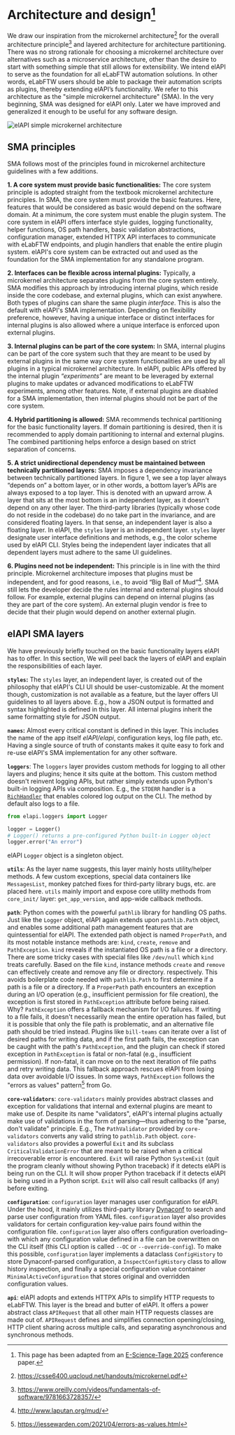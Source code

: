 # Architecture and design[^1]

We draw our inspiration from the microkernel architecture[^2] for the overall
architecture principle[^3] and layered architecture for architecture partitioning. There was no strong rationale for
choosing a microkernel architecture over alternatives such as a microservice architecture, other than the desire to
start with something simple that still allows for extensibility. We intend elAPI to serve as the foundation for all
eLabFTW automation solutions. In other words, eLabFTW users should be able to package their automation scripts as
plugins, thereby extending elAPI’s functionality. We refer to this architecture as the "simple microkernel
architecture" (SMA). In the very beginning, SMA was designed for elAPI only. Later we have improved and generalized it
enough to be useful for any software design.

<img src="https://heibox.uni-heidelberg.de/f/32f04718692e4adaa1ff/?dl=1" alt="elAPI simple microkernel architecture" />

## SMA principles

SMA follows most of the principles found in microkernel architecture guidelines with a few additions.

**1. A core system must provide basic functionalities:** The core system principle is adopted straight from the
textbook microkernel architecture principles. In SMA, the core system must provide the basic features. Here, features
that would be considered as basic would depend on the software domain. At a minimum, the core system must enable the
plugin system. The core system in elAPI offers interface style guides, logging functionality, helper functions, OS path
handlers, basic validation abstractions, configuration manager, extended HTTPX API interfaces to communicate with
eLabFTW endpoints, and plugin handlers that enable the entire plugin system. elAPI's core system can be extracted out
and used as the foundation for the SMA implementation for any standalone program.

**2. Interfaces can be flexible across internal plugins:** Typically, a microkernel architecture separates plugins
from the core system entirely. SMA modifies this approach by introducing internal plugins, which reside inside the core
codebase, and external plugins, which can exist anywhere. Both types of plugins can share the same plugin
_interface_. This is also the default with elAPI's SMA implementation. Depending on flexibility preference,
however, having a unique interface or distinct interfaces for internal plugins is also allowed where a unique interface
is enforced upon external plugins.

**3. Internal plugins can be part of the core system:** In SMA, internal plugins can be part of the core system
such that they are meant to be used by external plugins in the same way core system functionalities are used by all
plugins in a typical microkernel architecture. In elAPI, public APIs offered by the internal plugin
_“experiments”_ are meant to be leveraged by external plugins to make updates or advanced modifications to
eLabFTW experiments, among other features. Note, if external plugins are disabled for a SMA implementation, then
internal plugins should not be part of the core system.

**4. Hybrid partitioning is allowed:** SMA recommends technical partitioning for the basic functionality layers. If
domain partitioning is desired, then it is recommended to apply domain partitioning to internal and external plugins.
The combined partitioning helps enforce a design based on strict separation of concerns.

**5. A strict unidirectional dependency must be maintained between technically partitioned layers:** SMA imposes a
dependency invariance between technically partitioned layers. In figure 1, we see a top layer always “depends on” a
bottom layer, or in other words, a bottom layer’s APIs are always exposed to a top layer. This is denoted with an upward
arrow. A layer that sits at the most bottom is an independent layer, as it doesn’t depend on any other layer. The
third-party libraries (typically whose code do not reside in the codebase) do no take part in the invariance, and are
considered floating layers. In that sense, an independent layer is also a floating layer. In elAPI, the `styles` layer
is an independent layer. `styles` layer designate user interface definitions and methods, e.g., the color scheme used by
elAPI CLI. Styles being the independent layer indicates that all dependent layers must adhere to the same UI guidelines.

**6. Plugins need not be independent:** This principle is in line with the third principle. Microkernel
architecture imposes that plugins must be independent, and for good reasons, i.e., to avoid “Big Ball of Mud”[^4]. SMA
still lets the developer decide the rules internal and external plugins should follow.
For example, external plugins can depend on internal plugins (as they are part of the core system). An external plugin
vendor is free to decide that their plugin would depend on another external plugin.

## elAPI SMA layers

We have previously briefly touched on the basic functionality layers elAPI has to offer. In this section, We will peel
back the layers of elAPI and explain the responsibilities of each layer.

**`styles`:** The `styles` layer, an independent layer, is created out of the philosophy that elAPI's CLI UI should be
user-customizable. At the moment though, customization is not available as a feature, but the layer offers UI guidelines
to all layers above. E.g., how a JSON output is formatted and syntax highlighted is defined in this layer. All internal
plugins inherit the same formatting style for JSON output.

**`names`:** Almost every critical constant is defined in this layer. This includes the name of the app itself
_elAPI/elapi_, configuration keys, log file path, etc. Having a single source of truth of constants makes it
quite easy to fork and re-use elAPI's SMA implementation for any other software.

**`loggers`**: The `loggers` layer provides custom methods for logging to all other layers and plugins; hence it sits
quite at the bottom. This custom method doesn't reinvent logging APIs, but rather simply extends upon Python's built-in
logging APIs via composition. E.g., the `STDERR` handler is a [`RichHandler`](https://ludwig.guru/) that enables colored
log output on the CLI. The method by default also logs to a file.

```python
from elapi.loggers import Logger

logger = Logger()
# Logger() returns a pre-configured Python built-in Logger object
logger.error("An error")
```

elAPI `Logger` object is a singleton object.

**`utils`**: As the layer name suggests, this layer mainly hosts utility/helper methods. A few custom exceptions,
special data containers like `MessagesList`, monkey patched fixes for third-party library bugs, etc. are placed here.
`utils` mainly import and expose core utility methods from `core_init/` layer: `get_app_version`, and app-wide callback
methods.

**`path`**: Python comes with the powerful `pathlib` library for handling OS paths. Just like the
`Logger` object, elAPI again extends upon `pathlib.Path` object, and enables some additional path
management features that are quintessential for elAPI. The extended path object is named `ProperPath`, and
its most notable instance methods are: `kind`, `create`, `remove` and `PathException`. `kind` reveals if the
instantiated OS path is a file or a directory. There are some tricky
cases with special files like `/dev/null` which `kind` treats carefully. Based on the file
`kind`, instance methods `create` and `remove` can effectively create and remove any file
or directory. respectively. This avoids boilerplate code needed with `pathlib.Path` to first determine if a
path is a file or a directory. If a `ProperPath` path encounters an exception during an I/O operation (e.g.,
insufficient permission for file creation), the exception is first stored in `PathException` attribute before
being raised. Why? `PathException` offers a fallback mechanism for I/O failures. If writing to a file fails,
it doesn't necessarily mean the entire operation has failed, but it is possible that only the file path is problematic,
and an alternative file path should be tried instead. Plugins like `bill-teams` can iterate over a list of desired paths
for writing data, and if the first path fails, the exception can be caught with the path's `PathException`, and
the plugin can check if stored exception in `PathException` is fatal or non-fatal (e.g., insufficient
permission). If non-fatal, it can move on to the next iteration of file paths and retry writing data. This fallback
approach rescues elAPI from losing data over avoidable I/O issues. In some ways, `PathException` follows the "errors as
values" pattern[^5] from Go.

**`core-validators`**: `core-validators` mainly provides abstract classes and exception for validations that internal
and external plugins are meant to make use of. Despite its name "validators", elAPI's internal plugins actually make use
of validations in the form of parsing—thus adhering to the "parse, don't validate" principle. E.g., The
`PathValidator` provided by `core-validators` converts any valid string to `pathlib.Path`
object. `core-validators` also provides a powerful `Exit` and its subclass `CriticalValidationError` that are meant to
be raised when a critical irrecoverable error is encountered. `Exit` will raise Python
`SystemExit` (quit the program cleanly without showing Python traceback) if it detects elAPI is being run on
the CLI. It will show proper Python traceback if it detects elAPI is being used in a Python script. `Exit` will also
call result callbacks (if any) before exiting.

**`configuration`**: `configuration` layer manages user configuration for elAPI. Under the hood, it mainly utilizes
third-party library [Dynaconf](https://dynaconf.com/) to search and parse user configuration from YAML files.
`configuration` layer also provides
validators for certain configuration key-value pairs found within the configuration file. `configuration` layer also
offers configuration overloading–with which any configuration value defined in a file can be overwritten on the CLI
itself (this CLI option is called `--OC` or `--override-config`). To make this possible, `configuration` layer
implements a
dataclass `ConfigHistory` to store Dynaconf-parsed configuration, a `InspectConfigHistory` class to
allow history inspection, and finally a special configuration value container `MinimalActiveConfiguration`
that stores original and overridden configuration values.

**`api`**: elAPI adopts and extends HTTPX APIs to simplify HTTP requests to eLabFTW. This layer is the bread and
butter of elAPI. It offers a power abstract class `APIRequest` that all other main HTTP requests classes are
made out of. `APIRequest` defines and simplifies connection opening/closing, HTTP client sharing across
multiple calls, and separating asynchronous and synchronous methods.


[^1]: This page has been adapted from an [E-Science-Tage 2025](https://e-science-tage.de/en/downloads) conference paper.
[^2]: https://csse6400.uqcloud.net/handouts/microkernel.pdf
[^3]: https://www.oreilly.com/videos/fundamentals-of-software/9781663728357/
[^4]: http://www.laputan.org/mud/
[^5]: https://jessewarden.com/2021/04/errors-as-values.html
